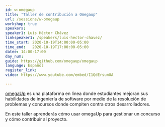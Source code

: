 ```yaml
---
id: w-omegaup
title: "Taller de contribución a Omegaup"
url: /sessions/w-omegaup
workshop: true
speakers:
speaker1: Luis Héctor Chávez
linkspeaker1: /speakers/luis-hector-chavez/
time_start: 2020-10-19T14:00:00-05:00
time_end:   2020-10-19T17:00:00-05:00
datee: 14:00-17:00
day_num: 
guide: https://github.com/omegaup/omegaup
language: Español
register_link:
video: https://www.youtube.com/embed/I1QdErsumUA

---
```


[omegaUp](https://omegaup.org) es una plataforma en línea donde estudiantes mejoran sus habilidades de ingeniería de software por medio de la resolución de problemas y concursos donde compiten contra otros desarrolladores. 
<!--more-->

En este taller aprenderás cómo usar omegaUp para gestionar un concurso y cómo contribuir al proyecto.